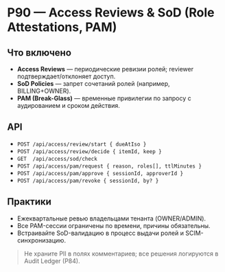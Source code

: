 # P90 — Access Reviews & SoD (Role Attestations, PAM)

## Что включено
- **Access Reviews** — периодические ревизии ролей; reviewer подтверждает/отклоняет доступ.
- **SoD Policies** — запрет сочетаний ролей (например, BILLING+OWNER).
- **PAM (Break-Glass)** — временные привилегии по запросу с аудированием и сроком действия.

## API
- `POST /api/access/review/start { dueAtIso }`
- `POST /api/access/review/decide { itemId, keep }`
- `GET  /api/access/sod/check`
- `POST /api/access/pam/request { reason, roles[], ttlMinutes }`
- `POST /api/access/pam/approve { sessionId, approverId }`
- `POST /api/access/pam/revoke { sessionId, by? }`

## Практики
- Ежеквартальные ревью владельцами тенанта (OWNER/ADMIN).
- Все PAM-сессии ограничены по времени, причины обязательны.
- Встраивайте SoD-валидацию в процесс выдачи ролей и SCIM-синхронизацию.

> Не храните PII в полях комментариев; все решения логируются в Audit Ledger (P84).
